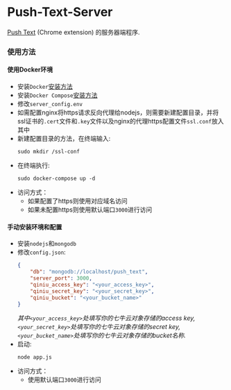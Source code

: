 # Push-Text-Server
[Push Text](https://github.com/wqwz111/Push-Text) (Chrome extension) 的服务器端程序.

### 使用方法
#### 使用Docker环境
* 安装`Docker`[安装方法](https://docs.docker.com/install/linux/docker-ce/ubuntu/#install-using-the-convenience-script)
* 安装`Docker Compose`[安装方法](https://docs.docker.com/compose/install/#install-compose)
* 修改`server_config.env`
* 如需配置nginx将https请求反向代理给nodejs，则需要新建配置目录，并将ssl证书的`.cert`文件和`.key`文件以及nginx的代理https配置文件`ssl.conf`放入其中
* 新建配置目录的方法，在终端输入:
    ```shell
    sudo mkdir /ssl-conf
    ```
* 在终端执行:
    ```shell
    sudo docker-compose up -d
    ```
* 访问方式：
    * 如果配置了https则使用对应域名访问
    * 如果未配置https则使用默认端口`3000`进行访问
#### 手动安装环境和配置
* 安装`nodejs`和`mongodb`
* 修改`config.json`:
  ```json
  {
      "db": "mongodb://localhost/push_text",
      "server_port": 3000,
      "qiniu_access_key": "<your_access_key>",
      "qiniu_secret_key": "<your_secret_key>",
      "qiniu_bucket": "<your_bucket_name>"
  }
  ```
  *其中`<your_access_key>`处填写你的七牛云对象存储的access key,*
  *`<your_secret_key>`处填写你的七牛云对象存储的secret key,*
  *`<your_bucket_name>`处填写你的七牛云对象存储的bucket名称.*
* 启动:
    ```nodejs
    node app.js
    ```
* 访问方式：
    * 使用默认端口`3000`进行访问
